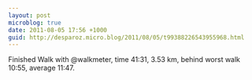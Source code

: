 ```yaml
---
layout: post
microblog: true
date: 2011-08-05 17:56 +1000
guid: http://desparoz.micro.blog/2011/08/05/t99388226543955968.html
---
```

Finished Walk with @walkmeter, time 41:31, 3.53 km, behind worst walk 10:55, average 11:47.
